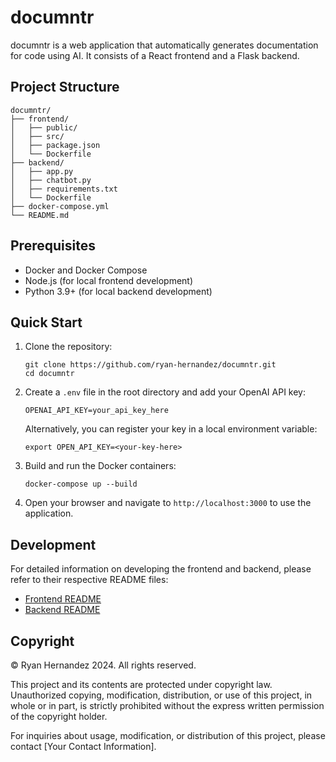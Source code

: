 # documntr

documntr is a web application that automatically generates documentation for code using AI. It consists of a React frontend and a Flask backend.

## Project Structure

```
documntr/
├── frontend/
│   ├── public/
│   ├── src/
│   ├── package.json
│   └── Dockerfile
├── backend/
│   ├── app.py
│   ├── chatbot.py
│   ├── requirements.txt
│   └── Dockerfile
├── docker-compose.yml
└── README.md
```

## Prerequisites

- Docker and Docker Compose
- Node.js (for local frontend development)
- Python 3.9+ (for local backend development)

## Quick Start

1. Clone the repository:
   ```
   git clone https://github.com/ryan-hernandez/documntr.git
   cd documntr
   ```

2. Create a `.env` file in the root directory and add your OpenAI API key:
   ```
   OPENAI_API_KEY=your_api_key_here
   ```
   Alternatively, you can register your key in a local environment variable:
   ```
   export OPEN_API_KEY=<your-key-here>
   ```

3. Build and run the Docker containers:
   ```
   docker-compose up --build
   ```

4. Open your browser and navigate to `http://localhost:3000` to use the application.

## Development

For detailed information on developing the frontend and backend, please refer to their respective README files:

- [Frontend README](./frontend/README.md)
- [Backend README](./backend/README.md)

## Copyright

© Ryan Hernandez 2024. All rights reserved.

This project and its contents are protected under copyright law. Unauthorized copying, modification, distribution, or use of this project, in whole or in part, is strictly prohibited without the express written permission of the copyright holder.

For inquiries about usage, modification, or distribution of this project, please contact [Your Contact Information].
